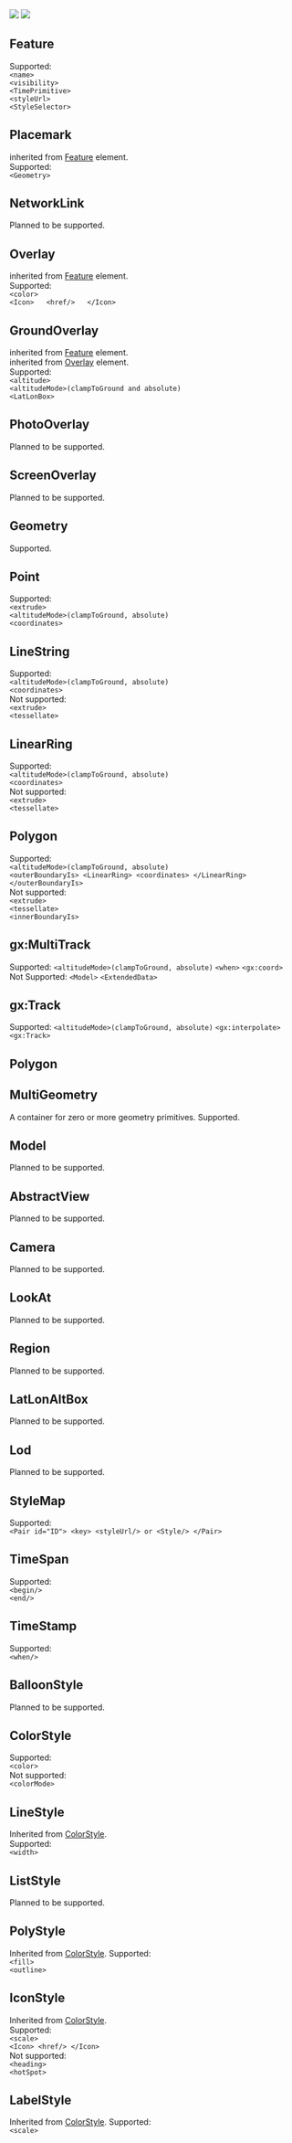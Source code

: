 <img src="images/supportedElements.png" usemap="wiki-supportedMap"/>

<img src="images/NotSupportedElements.png"/>

## <a name="Feature">Feature</a>
Supported:  
`<name>`  
`<visibility>`  
`<TimePrimitive>`  
`<styleUrl>`  
`<StyleSelector>`  
## <a name="Placemark">Placemark</a>
inherited from <a href="#Feature">Feature</a> element.  
Supported:  
`<Geometry>`  
## <a name="NetworkLink">NetworkLink</a>
Planned to be supported.
## <a name="Overlay">Overlay</a>
inherited from <a href="#Feature">Feature</a> element.  
Supported:  
`<color>`  
`<Icon>  
  <href/>  
</Icon>`  
## <a name="GroundOverlay">GroundOverlay</a>
inherited from <a href="#Feature">Feature</a> element.  
inherited from <a href="#Overlay">Overlay</a> element.  
Supported:  
`<altitude>`  
`<altitudeMode>(clampToGround and absolute)`  
`<LatLonBox>`  
## <a name="PhotoOverlay">PhotoOverlay</a>
Planned to be supported.
## <a name="ScreenOverlay">ScreenOverlay</a>
Planned to be supported.
## <a name="Geometry">Geometry</a>
Supported.
## <a name="Point">Point</a>
Supported:  
`<extrude>`  
`<altitudeMode>(clampToGround, absolute)`  
`<coordinates>`  
## <a name="LineString">LineString</a>
Supported:  
`<altitudeMode>(clampToGround, absolute)`  
`<coordinates>`  
Not supported:  
`<extrude>`  
`<tessellate>`  
## <a name="LinearRing">LinearRing</a>
Supported:  
`<altitudeMode>(clampToGround, absolute)`  
`<coordinates>`  
Not supported:  
`<extrude>`  
`<tessellate>`  
## <a name="Polygon">Polygon</a>
Supported:  
`<altitudeMode>(clampToGround, absolute)`  
`<outerBoundaryIs>
  <LinearRing>
    <coordinates>
  </LinearRing>
</outerBoundaryIs>`  
Not supported:  
`<extrude>`  
`<tessellate>`  
`<innerBoundaryIs>`  
## <a name="gx:MultiTrack">gx:MultiTrack</a>
Supported:
`<altitudeMode>(clampToGround, absolute)`
`<when>`
`<gx:coord>`
Not Supported:
`<Model>`
`<ExtendedData>`
## <a name="gx:Track">gx:Track</a>
Supported:
`<altitudeMode>(clampToGround, absolute)`
`<gx:interpolate>`
`<gx:Track>`
## <a name="Polygon">Polygon</a>
## <a name="MultiGeometry">MultiGeometry</a>
A container for zero or more geometry primitives. Supported.
## <a name="Model">Model</a>
Planned to be supported.
## <a name="AbstractView">AbstractView</a>
Planned to be supported.
## <a name="Camera">Camera</a>
Planned to be supported.
## <a name="LookAt">LookAt</a>
Planned to be supported.
## <a name="Region">Region</a>
Planned to be supported.
## <a name="LatLonAltBox">LatLonAltBox</a>
Planned to be supported.
## <a name="Lod">Lod</a>
Planned to be supported.
## <a name="StyleMap">StyleMap</a>
Supported:  
`<Pair id="ID">
  <key>
  <styleUrl/> or <Style/>
</Pair>`  
## <a name="TimeSpan">TimeSpan</a>
Supported:  
`<begin/>`  
`<end/>`  
## <a name="TimeStamp">TimeStamp</a>
Supported:  
`<when/>`  
## <a name="BalloonStyle">BalloonStyle</a>
Planned to be supported.
## <a name="ColorStyle">ColorStyle</a>
Supported:  
`<color>`  
Not supported:  
`<colorMode>`  
## <a name="LineStyle">LineStyle</a>
Inherited from <a href="#ColorStyle">ColorStyle</a>.  
Supported:  
`<width>`  
## <a name="ListStyle">ListStyle</a>
Planned to be supported.
## <a name="PolyStyle">PolyStyle</a>
Inherited from <a href="#ColorStyle">ColorStyle</a>. 
Supported:  
`<fill>`  
`<outline>`  
## <a name="IconStyle">IconStyle</a>
Inherited from <a href="#ColorStyle">ColorStyle</a>.  
Supported:  
`<scale>`  
`<Icon>
  <href/>
</Icon>`  
Not supported:  
`<heading>`  
`<hotSpot>`  
## <a name="LabelStyle">LabelStyle</a>
Inherited from <a href="#ColorStyle">ColorStyle</a>. 
Supported:  
`<scale>`  